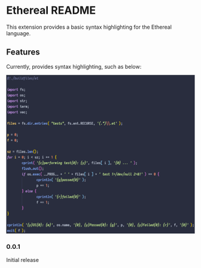 # Ethereal README

This extension provides a basic syntax highlighting for the Ethereal language.

## Features

Currently, provides syntax highlighting, such as below:

![Syntax Highlighting](images/syntax-highlighting.png)

### 0.0.1

Initial release